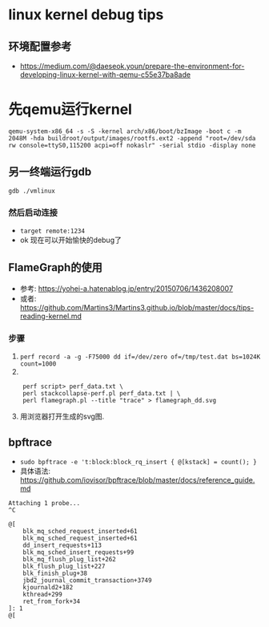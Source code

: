 # linux kernel debug tips
## 环境配置参考
- https://medium.com/@daeseok.youn/prepare-the-environment-for-developing-linux-kernel-with-qemu-c55e37ba8ade
# 先qemu运行kernel
```
qemu-system-x86_64 -s -S -kernel arch/x86/boot/bzImage -boot c -m 2048M -hda buildroot/output/images/rootfs.ext2 -append "root=/dev/sda rw console=ttyS0,115200 acpi=off nokaslr" -serial stdio -display none
```

## 另一终端运行gdb
```
gdb ./vmlinux
```
### 然后启动连接
- `target remote:1234`
-  ok 现在可以开始愉快的debug了

## FlameGraph的使用
- 参考: https://yohei-a.hatenablog.jp/entry/20150706/1436208007
- 或者: https://github.com/Martins3/Martins3.github.io/blob/master/docs/tips-reading-kernel.md
### 步骤
1. `perf record -a -g -F75000 dd if=/dev/zero of=/tmp/test.dat bs=1024K count=1000`
2. 
```
    perf script> perf_data.txt \
    perl stackcollapse-perf.pl perf_data.txt | \
    perl flamegraph.pl --title "trace" > flamegraph_dd.svg
```
3. 用浏览器打开生成的svg图.

## bpftrace
- `sudo bpftrace -e 't:block:block_rq_insert { @[kstack] = count(); }`
- 具体语法: https://github.com/iovisor/bpftrace/blob/master/docs/reference_guide.md 

```
Attaching 1 probe...
^C

@[
    blk_mq_sched_request_inserted+61
    blk_mq_sched_request_inserted+61
    dd_insert_requests+113
    blk_mq_sched_insert_requests+99
    blk_mq_flush_plug_list+262
    blk_flush_plug_list+227
    blk_finish_plug+38
    jbd2_journal_commit_transaction+3749
    kjournald2+182
    kthread+299
    ret_from_fork+34
]: 1
@[

```
